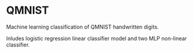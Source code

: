 # QMNIST
Machine learning classification of QMNIST handwritten digits. 

Inludes logistic regression linear classifier model and two MLP non-linear classifier.
